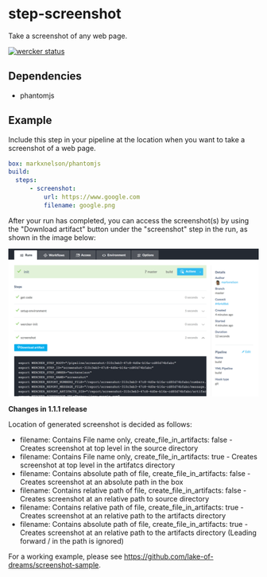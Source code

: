 # step-screenshot

Take a screenshot of any web page.

[![wercker status](https://app.wercker.com/status/d37a949330071d7817c95c29a8199996/m "wercker status")](https://app.wercker.com/project/bykey/d37a949330071d7817c95c29a8199996) 

## Dependencies

* phantomjs

## Example

Include this step in your pipeline at the location when you want to take 
a screenshot of a web page.

```yaml
box: markxnelson/phantomjs
build:
  steps:
      - screenshot:
          url: https://www.google.com
          filename: google.png
```

After your run has completed, you can access the screenshot(s) by using the
"Download artifact" button under the "screenshot" step in the run, as shown
in the image below:

![Image showing the download artifact button](images/wercker_screen.png)

**Changes in 1.1.1 release**

Location of generated screenshot is decided as follows:
* filename: Contains File name only, create_file_in_artifacts: false - Creates screenshot at top level in the source directory
* filename: Contains File name only, create_file_in_artifacts: true - Creates screenshot at top level in the artifatcs directory
* filename: Contains absolute path of file, create_file_in_artifacts: false - Creates screenshot at an absolute path in the box
* filename: Contains relative path of file, create_file_in_artifacts: false - Creates screenshot at an relative path to source directory
* filename: Contains relative path of file, create_file_in_artifacts: true - Creates screenshot at an relative path to the artifacts directory
* filename: Contains absolute path of file, create_file_in_artifacts: true - Creates screenshot at an relative path to the artifacts directory (Leading forward / in the path is ignored)

For a working example, please see https://github.com/lake-of-dreams/screenshot-sample.
